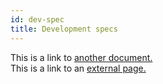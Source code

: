 ```yaml
---
id: dev-spec
title: Development specs
---
```


This is a link to [another document.](doc3.md)  
This is a link to an [external page.](http://www.example.com)

